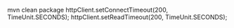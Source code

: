 mvn clean package
httpClient.setConnectTimeout(200, TimeUnit.SECONDS);
httpClient.setReadTimeout(200, TimeUnit.SECONDS);